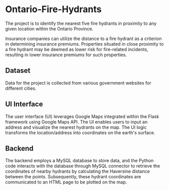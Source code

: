 # Ontario-Fire-Hydrants
The project is to identify the nearest five fire hydrants in proximity to any given location within the Ontario Province.

Insurance companies can utilize the distance to a fire hydrant as a criterion in determining insurance premiums. Properties situated in close proximity to a fire hydrant may be deemed as lower risk for fire-related incidents, resulting in lower insurance premiums for such properties.

## Dataset
Data for the project is collected from various government websites for different cities.

## UI Interface
The user interface (UI) leverages Google Maps integrated within the Flask framework using Google Maps API. The UI enables users to input an address and visualize the nearest hydrants on the map. The UI logic transforms the location/address into coordinates on the earth's surface.

## Backend
The backend employs a MySQL database to store data, and the Python code interacts with the database through MySQL connector to retrieve the coordinates of nearby hydrants by calculating the Haversine distance between the points. Subsequently, these hydrant coordinates are communicated to an HTML page to be plotted on the map.
